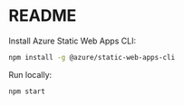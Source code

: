 # README

Install Azure Static Web Apps CLI:

```bash
npm install -g @azure/static-web-apps-cli
```

Run locally:

```bash
npm start
```

